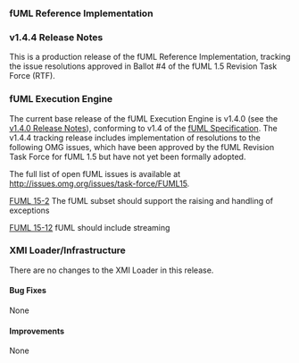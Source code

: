 ### fUML Reference Implementation
### v1.4.4 Release Notes

This is a production release of the fUML Reference Implementation, tracking the issue resolutions approved in Ballot #4 of 
the fUML 1.5 Revision Task Force (RTF).

### fUML Execution Engine

The current base release of the fUML Execution Engine is v1.4.0 (see the [v1.4.0 Release Notes](./fuml-1.4.0.md)), 
conforming to v1.4 of the [fUML Specification](http://www.omg.org/spec/FUML/1.4).
The v1.4.4 tracking release includes implementation of resolutions to the following OMG issues, which have
been approved by the fUML Revision Task Force for fUML 1.5 but have not yet been formally adopted.

The full list of open fUML issues is available at http://issues.omg.org/issues/task-force/FUML15.

[FUML 15-2](https://issues.omg.org/issues/FUML15-2) The fUML subset should support the raising and handling of exceptions

[FUML 15-12](https://issues.omg.org/issues/FUML15-12) fUML should include streaming

### XMI Loader/Infrastructure

There are no changes to the XMI Loader in this release.

#### Bug Fixes

None

#### Improvements

None
